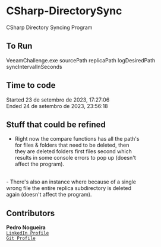 # CSharp-DirectorySync
CSharp Directory Syncing Program

## To Run
VeeamChallenge.exe sourcePath replicaPath logDesiredPath syncIntervalInSeconds

## Time to code
Started 23 de setembro de 2023, 17:27:06<br>
Ended 24 de setembro de 2023, 23:56:18

## Stuff that could be refined
- Right now the compare functions has all the path's<br>
for files & folders that need to be deleted, then <br>
they are deleted folders first files second which <br>
results in some console errors to pop up (doesn't <br>
affect the program).<br>
<br>
- There's also an instance where because of a single<br>
wrong file the entire replica subdirectory is deleted<br>
again (doesn't affect the program).<br>

## Contributors
**Pedro Nogueira** <br>
[`LinkedIn Profile`](https://www.linkedin.com/in/pedro-nogueira-924851249/) <br>
[`Git Profile`](https://github.com/Pedro-No) <br>
## 
